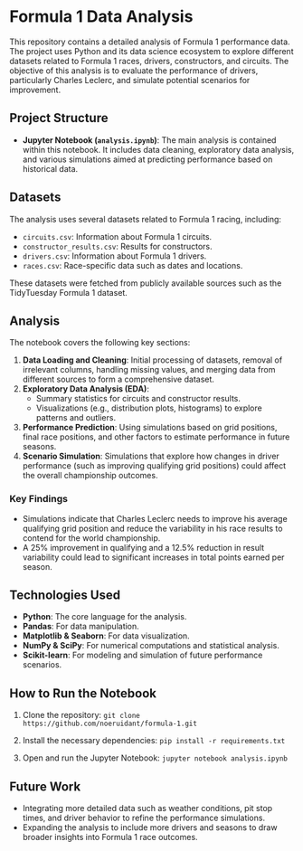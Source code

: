 # Formula 1 Data Analysis

This repository contains a detailed analysis of Formula 1 performance data. The project uses Python and its data science ecosystem to explore different datasets related to Formula 1 races, drivers, constructors, and circuits. The objective of this analysis is to evaluate the performance of drivers, particularly Charles Leclerc, and simulate potential scenarios for improvement.

## Project Structure

- **Jupyter Notebook (`analysis.ipynb`)**: The main analysis is contained within this notebook. It includes data cleaning, exploratory data analysis, and various simulations aimed at predicting performance based on historical data.
  
## Datasets

The analysis uses several datasets related to Formula 1 racing, including:
- `circuits.csv`: Information about Formula 1 circuits.
- `constructor_results.csv`: Results for constructors.
- `drivers.csv`: Information about Formula 1 drivers.
- `races.csv`: Race-specific data such as dates and locations.

These datasets were fetched from publicly available sources such as the TidyTuesday Formula 1 dataset.

## Analysis

The notebook covers the following key sections:
1. **Data Loading and Cleaning**: Initial processing of datasets, removal of irrelevant columns, handling missing values, and merging data from different sources to form a comprehensive dataset.
2. **Exploratory Data Analysis (EDA)**: 
    - Summary statistics for circuits and constructor results.
    - Visualizations (e.g., distribution plots, histograms) to explore patterns and outliers.
3. **Performance Prediction**: Using simulations based on grid positions, final race positions, and other factors to estimate performance in future seasons.
4. **Scenario Simulation**: Simulations that explore how changes in driver performance (such as improving qualifying grid positions) could affect the overall championship outcomes.

### Key Findings

- Simulations indicate that Charles Leclerc needs to improve his average qualifying grid position and reduce the variability in his race results to contend for the world championship.
- A 25% improvement in qualifying and a 12.5% reduction in result variability could lead to significant increases in total points earned per season.

## Technologies Used

- **Python**: The core language for the analysis.
- **Pandas**: For data manipulation.
- **Matplotlib & Seaborn**: For data visualization.
- **NumPy & SciPy**: For numerical computations and statistical analysis.
- **Scikit-learn**: For modeling and simulation of future performance scenarios.

## How to Run the Notebook

1. Clone the repository:
   ```git clone https://github.com/noeruidant/formula-1.git```

2. Install the necessary dependencies:
   ```pip install -r requirements.txt```

3. Open and run the Jupyter Notebook:
   ```jupyter notebook analysis.ipynb```

## Future Work
- Integrating more detailed data such as weather conditions, pit stop times, and driver behavior to refine the performance simulations.
- Expanding the analysis to include more drivers and seasons to draw broader insights into Formula 1 race outcomes.


   
